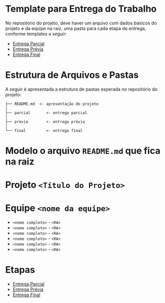 # Template para Entrega do Trabalho

No repositório do projeto, deve haver um arquivo com dados básicos do projeto e da equipe na raiz, uma pasta para cada etapa de entrega, conforme templates a seguir:

* [Entrega Parcial](parcial/)
* [Entrega Prévia](previa/)
* [Entrega Final](final/)

# Estrutura de Arquivos e Pastas

A seguir é apresentada a estrutura de pastas esperada no repositório do projeto:

~~~
├── README.md  <- apresentação do projeto
│
├── parcial       <- entrega parcial
│
├── previa        <- entrega prévia
│
└── final         <- entrega final
~~~

# Modelo o arquivo `README.md` que fica na raiz

# Projeto `<Título do Projeto>`

# Equipe `<nome da equipe>`
* `<nome completo>` - `<RA>`
* `<nome completo>` - `<RA>`
* `<nome completo>` - `<RA>`
* `<nome completo>` - `<RA>`
* `<nome completo>` - `<RA>`
* `<nome completo>` - `<RA>`

# Etapas

* [Entrega Parcial](parcial/)
* [Entrega Prévia](previa/)
* [Entrega Final](final/)
